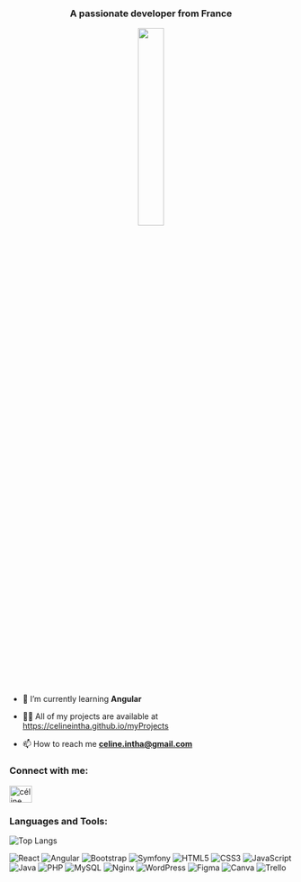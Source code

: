 <div id="header" align="center">
  <h3 align="center">A passionate developer from France</h3>
<img style="width: 30%" src="https://media.giphy.com/media/NgurY1o4z080Jfoyzw/giphy.gif">
</div>

- 🌱 I’m currently learning **Angular**

- 👨‍💻 All of my projects are available at https://celineintha.github.io/myProjects

- 📫 How to reach me **celine.intha@gmail.com**

<h3 align="left">Connect with me:</h3>
<p align="left">
<a href="https://linkedin.com/in/celine-inthaaphay" target="blank"><img align="center" src="https://raw.githubusercontent.com/rahuldkjain/github-profile-readme-generator/master/src/images/icons/Social/linked-in-alt.svg" alt="céline inthaaphay" height="30" width="40" /></a>
</p>

<h3 align="left">Languages and Tools:</h3>

![Top Langs](https://github-readme-stats.vercel.app/api/top-langs/?username=celineintha&hide_progress=true)

![React](https://img.shields.io/badge/react-%2320232a.svg?style=for-the-badge&logo=react&logoColor=%2361DAFB)
![Angular](https://img.shields.io/badge/Angular-DD0031?style=for-the-badge&logo=angular&logoColor=white)
![Bootstrap](https://img.shields.io/badge/bootstrap-%238511FA.svg?style=for-the-badge&logo=bootstrap&logoColor=white)
![Symfony](https://img.shields.io/badge/symfony-%23000000.svg?style=for-the-badge&logo=symfony&logoColor=white)
![HTML5](https://img.shields.io/badge/html5-%23E34F26.svg?style=for-the-badge&logo=html5&logoColor=white)
![CSS3](https://img.shields.io/badge/css3-%231572B6.svg?style=for-the-badge&logo=css3&logoColor=white)
![JavaScript](https://img.shields.io/badge/javascript-%23323330.svg?style=for-the-badge&logo=javascript&logoColor=%23F7DF1E)
![Java](https://img.shields.io/badge/java-%23ED8B00.svg?style=for-the-badge&logo=openjdk&logoColor=white)
![PHP](https://img.shields.io/badge/php-%23777BB4.svg?style=for-the-badge&logo=php&logoColor=white)
![MySQL](https://img.shields.io/badge/mysql-%2300f.svg?style=for-the-badge&logo=mysql&logoColor=white)
![Nginx](https://img.shields.io/badge/nginx-%23009639.svg?style=for-the-badge&logo=nginx&logoColor=white)
![WordPress](https://img.shields.io/badge/WordPress-%23117AC9.svg?style=for-the-badge&logo=WordPress&logoColor=white)
![Figma](https://img.shields.io/badge/figma-%23F24E1E.svg?style=for-the-badge&logo=figma&logoColor=white)
![Canva](https://img.shields.io/badge/Canva-%2300C4CC.svg?style=for-the-badge&logo=Canva&logoColor=white)
![Trello](https://img.shields.io/badge/Trello-%23026AA7.svg?style=for-the-badge&logo=Trello&logoColor=white)
